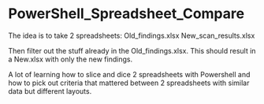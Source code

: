 # PowerShell_Spreadsheet_Compare

The idea is to take 2 spreadsheets:
  Old_findings.xlsx
  New_scan_results.xlsx

Then filter out the stuff already in the Old_findings.xlsx. This should result in a New.xlsx with only the new findings.

A lot of learning how to slice and dice 2 spreadsheets with Powershell and how to pick out criteria that mattered between 2 spreadsheets with similar data but different layouts.
